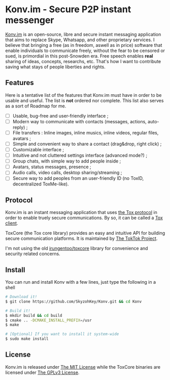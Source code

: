 # Konv.im - Secure P2P instant messenger

<!-- TODO: Add logo, one global screenshot or banner and links. -->

[Konv.im] is an open-source, libre and secure instant messaging application that
aims to replace Skype, Whatsapp, and other proprietary services. I believe that
bringing a free (as in freedom, aswell as in price) software that enable
individuals to communicate freely, without the fear to be censored or sued, is
primordial in this post-Snowden era. Free speech enables **real** sharing of
ideas, concepts, researchs, etc. That's how I want to contribute saving what
stays of people liberties and rights.

## Features

Here is a tentative list of the features that Konv.im must have in order to be
usable and useful. The list is **not** ordered nor complete. This list also
serves as a sort of Roadmap for me.

- [ ] Usable, bug-free and user-friendly interface ;
- [ ] Modern way to communicate with contacts (messages, actions, auto-reply) ;
- [ ] File transfers : Inline images, inline musics, inline videos, regular
files, avatars ;
- [ ] Simple and convenient way to share a contact (drag&drop, right click) ;
- [ ] Customizable interface ;
- [ ] Intuitive and not cluttered settings interface (advanced mode?) ;
- [ ] Group chats, with simple way to add people inside ;
- [ ] Avatars, status messages, presence ;
- [ ] Audio calls, video calls, desktop sharing/streaming ;
- [ ] Secure way to add peoples from an user-friendly ID (no ToxID,
  decentralized ToxMe-like).

## Protocol

Konv.im is an instant messaging application that uses [the Tox protocol] in
order to enable truely secure communications. By so, it can be called a [Tox
client].

ToxCore (the Tox core library) provides an easy and intuitive API for building
secure communication platforms. It is maintained by [The TokTok Project].

I'm not using the old [irungentoo/toxcore] library for convenience and
security related concerns.

## Install

You can run and install Konv with a few lines, just type the following in a
shell

```bash
# Download it!
$ git clone https://github.com/SkyzohKey/Konv.git && cd Konv

# Build it!
$ mkdir build && cd build
$ cmake .. -DCMAKE_INSTALL_PREFIX=/usr
$ make

# [Optional] If you want to install it system-wide
$ sudo make install
```

## License

Konv.im is released under [The MIT License] while the ToxCore binaries are
licensed under [The GPLv3 License].

<!-- Links reference -->
[Konv.im]: https://konv.im
[the Tox protocol]: https://tox.chat
[Tox client]: https://tox.chat/clients.html
[The TokTok Project]: https://toktok.ltd
[irungentoo/toxcore]: https://github.com/irungentoo/toxcore
[The MIT License]: License.txt
[The GPLv3 License]: https://github.com/TokTok/c-toxcore/blob/master/COPYING
